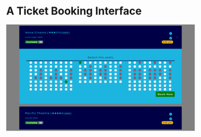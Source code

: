 # A Ticket Booking Interface

[![Ticket Booking Card](https://github.com/S07K/ticket-booking-interface/blob/main/Ticket%20Booking%20Card.png?raw=true)](https://s07k.github.io/ticket-booking-interface/Ticket%20Booking%20Card.mp4)
